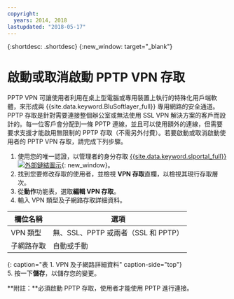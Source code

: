 ```yaml
---
copyright:
  years: 2014, 2018
lastupdated: "2018-05-17"
---
```


{:shortdesc: .shortdesc}
{:new_window: target="_blank"}

# 啟動或取消啟動 PPTP VPN 存取

PPTP VPN 可讓使用者利用在桌上型電腦或專用裝置上執行的特殊化用戶端軟體，來形成與 {{site.data.keyword.BluSoftlayer_full}} 專用網路的安全通道。PPTP 存取是針對需要連接整個辦公室或無法使用 SSL VPN 解決方案的客戶而設計的。每一位客戶會分配到一條 PPTP 連線，並且可以使用額外的連線，但需要要求支援才能啟用無限制的 PPTP 存取（不需另外付費）。若要啟動或取消啟動使用者的 PPTP VPN 存取，請完成下列步驟。

1. 使用您的唯一認證，以管理者的身分存取 [{{site.data.keyword.slportal_full}} ![外部鏈結圖示](../../icons/launch-glyph.svg "外部鏈結圖示")](https://control.softlayer.com/){: new_window}。
2. 找到您要修改存取的使用者，並檢視 **VPN 存取**直欄，以檢視其現行存取層次。
3. 從**動作**功能表，選取**編輯 VPN 存取**。
4. 輸入 VPN 類型及子網路存取詳細資料。

|欄位名稱|選項|
| -----------| ------------ |
|VPN 類型|無、SSL、PPTP 或兩者（SSL 和 PPTP）|
|子網路存取|自動或手動|           
{: caption="表 1. VPN 及子網路詳細資料" caption-side="top"}   
5. 按一下**儲存**，以儲存您的變更。

   **附註：**必須啟動 PPTP 存取，使用者才能使用 PPTP 進行連接。
